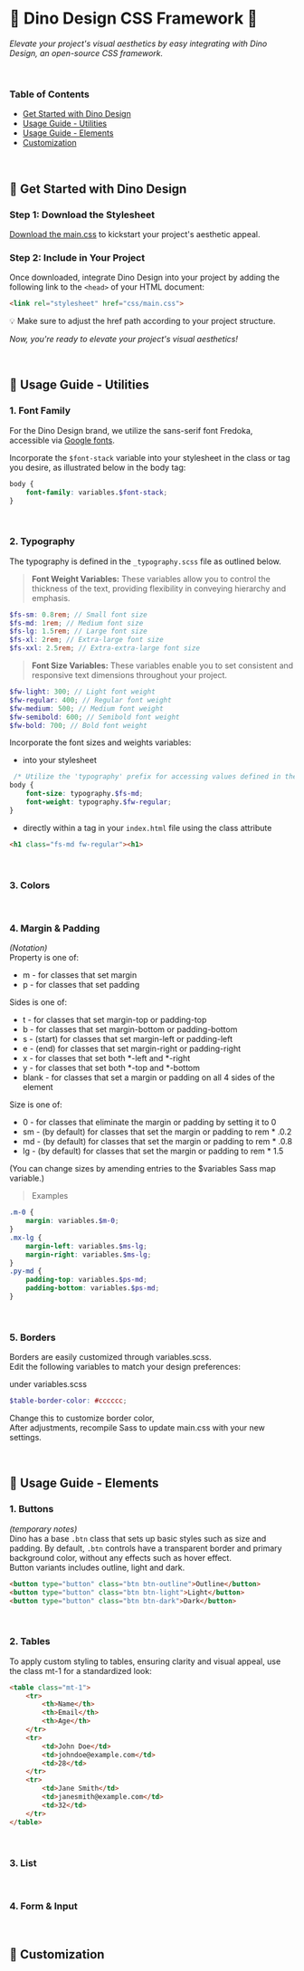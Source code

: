 # 🦖 Dino Design CSS Framework 🦕
*Elevate your project's visual aesthetics by easy integrating with Dino Design, an open-source CSS framework.*

<br />

### Table of Contents

- [Get Started with Dino Design](#get-started)
- [Usage Guide - Utilities](#usage-utilities)
- [Usage Guide - Elements](#usage-elements)
- [Customization](#customization)

<br />

## 🚀 Get Started with Dino Design
<a name="get-started"></a>

### Step 1: Download the Stylesheet
[Download the main.css](css/main.css) to kickstart your project's aesthetic appeal.

### Step 2: Include in Your Project
Once downloaded, integrate Dino Design into your project by adding the following link to the `<head>` of your HTML document:

```html
<link rel="stylesheet" href="css/main.css">
```
💡 Make sure to adjust the href path according to your project structure.


*Now, you're ready to elevate your project's visual aesthetics!*

<br />

## 📝 Usage Guide - Utilities
<a name="usage-utilities"></a>

### 1. Font Family
For the Dino Design brand, we utilize the sans-serif font Fredoka, accessible via [Google fonts](https://fonts.google.com/specimen/Fredoka).

Incorporate the `$font-stack` variable into your stylesheet in the class or tag you desire, as illustrated below in the body tag:


```scss
body {
    font-family: variables.$font-stack;
}
```

<br />

### 2. Typography
The typography is defined in the `_typography.scss` file as outlined below.

> **Font Weight Variables:** These variables allow you to control the thickness of the text, providing flexibility in conveying hierarchy and emphasis.
```scss
$fs-sm: 0.8rem; // Small font size
$fs-md: 1rem; // Medium font size
$fs-lg: 1.5rem; // Large font size
$fs-xl: 2rem; // Extra-large font size
$fs-xxl: 2.5rem; // Extra-extra-large font size
```

> **Font Size Variables:** These variables enable you to set consistent and responsive text dimensions throughout your project.

```scss
$fw-light: 300; // Light font weight
$fw-regular: 400; // Regular font weight
$fw-medium: 500; // Medium font weight
$fw-semibold: 600; // Semibold font weight
$fw-bold: 700; // Bold font weight
```

Incorporate the font sizes and weights variables:
- into your stylesheet

```scss
 /* Utilize the 'typography' prefix for accessing values defined in the corresponding file */
body {
    font-size: typography.$fs-md;
    font-weight: typography.$fw-regular;
}
```

- directly within a tag in your `index.html` file using the class attribute

```html
<h1 class="fs-md fw-regular"><h1>
```

<br />

### 3. Colors

<br />

### 4. Margin & Padding
*(Notation)*
<br />
Property is one of:
- m - for classes that set margin
- p - for classes that set padding

Sides is one of:
- t - for classes that set margin-top or padding-top
- b - for classes that set margin-bottom or padding-bottom
- s - (start) for classes that set margin-left or padding-left
- e - (end) for classes that set margin-right or padding-right
- x - for classes that set both *-left and *-right
- y - for classes that set both *-top and *-bottom
- blank - for classes that set a margin or padding on all 4 sides of the element

Size is one of:
- 0 - for classes that eliminate the margin or padding by setting it to 0
- sm - (by default) for classes that set the margin or padding to rem * .0.2
- md - (by default) for classes that set the margin or padding to rem * .0.8
- lg - (by default) for classes that set the margin or padding to rem * 1.5

(You can change sizes by amending entries to the $variables Sass map variable.)

> Examples
```scss
.m-0 {
    margin: variables.$m-0;
}
.mx-lg {
    margin-left: variables.$ms-lg;
    margin-right: variables.$ms-lg;
}
.py-md {
    padding-top: variables.$ps-md;
    padding-bottom: variables.$ps-md;
}
```

<br />

### 5. Borders
Borders are easily customized through variables.scss. <br>Edit the following variables to match your design preferences:

under variables.scss  
```scss
$table-border-color: #cccccc; 
```
Change this to customize border color,<br>
After adjustments, recompile Sass to update main.css with your new settings.

<br />

## 📝 Usage Guide - Elements
<a name="usage-elements"></a>

### 1. Buttons
*(temporary notes)*
<br />
Dino has a base `.btn` class that sets up basic styles such as size and padding. By default, `.btn` controls have a transparent border and primary background color, without any effects such as hover effect.
<br />
Button variants includes outline, light and dark.

```html
<button type="button" class="btn btn-outline">Outline</button>
<button type="button" class="btn btn-light">Light</button>
<button type="button" class="btn btn-dark">Dark</button>
```

<br />

### 2. Tables
To apply custom styling to tables, ensuring clarity and visual appeal, use the class mt-1 for a standardized look:

```html
<table class="mt-1">
    <tr>
        <th>Name</th>
        <th>Email</th>
        <th>Age</th>
    </tr>
    <tr>
        <td>John Doe</td>
        <td>johndoe@example.com</td>
        <td>28</td>
    </tr>
    <tr>
        <td>Jane Smith</td>
        <td>janesmith@example.com</td>
        <td>32</td>
    </tr>
</table>
```

<br />

### 3. List

<br />

### 4. Form & Input

<br />

## 🎨 Customization
<a name="customization"></a>
